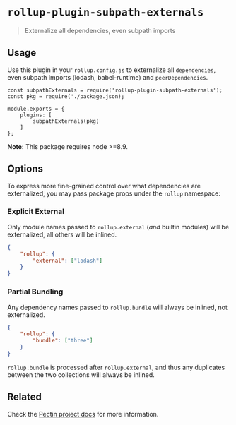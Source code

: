 # `rollup-plugin-subpath-externals`

> Externalize all dependencies, even subpath imports

## Usage

Use this plugin in your `rollup.config.js` to externalize all `dependencies`, even subpath imports (lodash, babel-runtime) and `peerDependencies`.

```
const subpathExternals = require('rollup-plugin-subpath-externals');
const pkg = require('./package.json);

module.exports = {
    plugins: [
        subpathExternals(pkg)
    ]
};
```

**Note:** This package requires node >=8.9.

## Options

To express more fine-grained control over what dependencies are externalized, you may pass package props under the `rollup` namespace:

### Explicit External

Only module names passed to `rollup.external` (_and_ builtin modules) will be externalized, all others will be inlined.

```json
{
    "rollup": {
        "external": ["lodash"]
    }
}
```

### Partial Bundling

Any dependency names passed to `rollup.bundle` will always be inlined, not externalized.

```json
{
    "rollup": {
        "bundle": ["three"]
    }
}
```

`rollup.bundle` is processed after `rollup.external`, and thus any duplicates between the two collections will always be inlined.

## Related

Check the [Pectin project docs](https://github.com/evocateur/pectin#readme) for more information.
